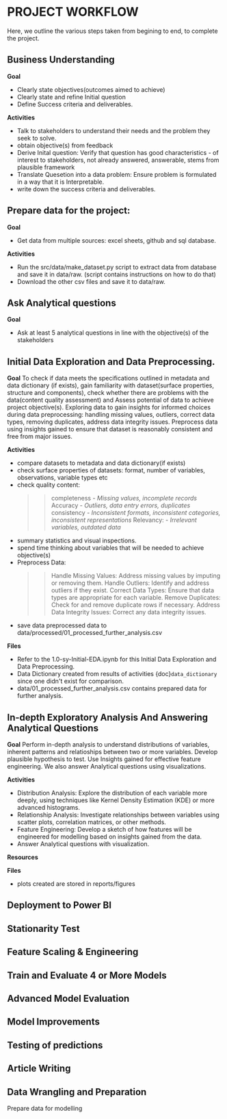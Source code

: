 # PROJECT WORKFLOW
Here, we outline the various steps taken from begining to end, to complete the project. 

## Business Understanding

**Goal** 
- Clearly state objectives(outcomes aimed to achieve)
- Clearly state and refine Initial question
- Define Success criteria and deliverables. 


**Activities** 
- Talk to stakeholders to understand their needs and the problem they seek to solve. 
- obtain objective(s) from feedback
- Derive Inital question: Verify that question has good characteristics - of interest to stakeholders, not already answered, answerable, stems from plausible framework
- Translate Quesetion into a data problem: Ensure problem is formulated in a way that it is Interpretable. 
- write down the success criteria and deliverables. 
 

## Prepare data for the project:

**Goal**
- Get data from multiple sources: excel sheets, github and sql database. 

**Activities** 
- Run the src/data/make_dataset.py script to extract data from database and save it in data/raw. (script contains instructions on how to do that)
- Download the other csv files and save it to data/raw. 

## Ask Analytical questions

**Goal**
- Ask at least 5 analytical questions in line with the objective(s) of the stakeholders

## Initial Data Exploration and Data Preprocessing.

**Goal**
To  check if data meets the specifications outlined in metadata and data dictionary (if exists),  gain familiarity with dataset(surface properties, structure and components), check whether there are problems with the data(content quality assessment) and  Assess potential of data to achieve project objective(s). Exploring data to gain insights for informed choices during data preprocessing: handling missing values, outliers, correct data types, removing duplicates, address data integrity issues. Preprocess data using insights gained to ensure that dataset is reasonably consistent and free from major issues. 

**Activities**
- compare datasets to metadata and data dictionary(if exists)
- check surface properties of datasets: format, number of variables, observations, variable types etc
- check quality content: 
    >> completeness - *Missing values, incomplete records*
    >> Accuracy - *Outliers, data entry errors, duplicates*
    >> consistency - *Inconsistent formats, inconsistent categories, inconsistent representations*
    >> Relevancy: - *Irrelevant variables, outdated data* 
- summary statistics and visual inspections. 
- spend time thinking about variables that will be needed to achieve objective(s)
- Preprocess Data:
    >> Handle Missing Values: Address missing values by imputing or removing them.
    >> Handle Outliers: Identify and address outliers if they exist.
    >> Correct Data Types: Ensure that data types are appropriate for each variable.
    >> Remove Duplicates: Check for and remove duplicate rows if necessary.
    >> Address Data Integrity Issues: Correct any data integrity issues.
- save data preprocessed data to data/processed/01_processed_further_analysis.csv

**Files**
- Refer to the 1.0-sy-Initial-EDA.ipynb for this Initial Data Exploration and Data Preprocessing. 
- Data Dictionary created from results of activities {doc}`data_dictionary` since one didn't exist for comparison. 
- data/01_processed_further_analysis.csv contains prepared data for further analysis.  



## In-depth Exploratory Analysis And Answering Analytical Questions

**Goal**
Perform in-depth analysis to understand distributions of variables, inherent patterns and relatioships between two or more variables. Develop plausible hypothesis to test. Use Insights gained for effective feature engineering. We also answer Analytical questions using visualizations. 

**Activities**

- Distribution Analysis: Explore the distribution of each variable more deeply, using techniques like Kernel Density Estimation (KDE) or more advanced histograms.
- Relationship Analysis: Investigate relationships between variables using scatter plots, correlation matrices, or other methods.
- Feature Engineering: Develop a sketch of how features will be engineered for modelling based on insights gained from the data. 
- Answer Analytical questions with visualization. 

**Resources**

**Files**
- plots created are stored in reports/figures

## Deployment to Power BI


## Stationarity Test

## Feature Scaling & Engineering

## Train and Evaluate 4 or More Models

## Advanced Model Evaluation


## Model Improvements

## Testing of predictions

## Article Writing





## Data Wrangling and Preparation 
Prepare data for modelling

